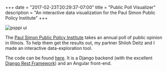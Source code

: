 +++
date = "2017-02-23T20:29:37-07:00"
title = "Public Poll Visualizer"
description = "An interactive data visualization for the Paul Simon Public Policy Institute"
+++

![psppi ui](/img/psppi.png "App UI")

The [Paul Simon Public Policy Institute](http://paulsimoninstitute.siu.edu/) takes an annual poll of public opinion in Illinois.  To help them get the results out, my partner Shiloh Deitz and I made an interactive data-exploration tool.  

The code can be found [here](https://github.com/the-fool/psppi).  It is a Django backend (with the excellent [Django Rest Framework](http://www.django-rest-framework.org/)) and an Angular front-end.

